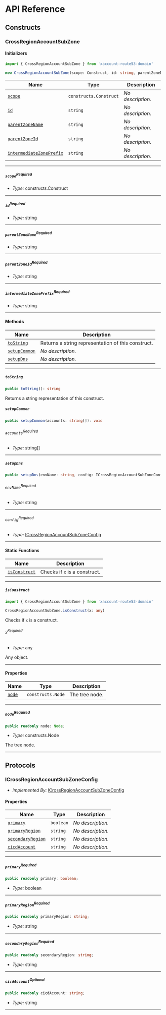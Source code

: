 # API Reference <a name="API Reference" id="api-reference"></a>

## Constructs <a name="Constructs" id="Constructs"></a>

### CrossRegionAccountSubZone <a name="CrossRegionAccountSubZone" id="xaccount-route53-domain.CrossRegionAccountSubZone"></a>

#### Initializers <a name="Initializers" id="xaccount-route53-domain.CrossRegionAccountSubZone.Initializer"></a>

```typescript
import { CrossRegionAccountSubZone } from 'xaccount-route53-domain'

new CrossRegionAccountSubZone(scope: Construct, id: string, parentZoneName: string, parentZoneId: string, intermediateZonePrefix: string)
```

| **Name** | **Type** | **Description** |
| --- | --- | --- |
| <code><a href="#xaccount-route53-domain.CrossRegionAccountSubZone.Initializer.parameter.scope">scope</a></code> | <code>constructs.Construct</code> | *No description.* |
| <code><a href="#xaccount-route53-domain.CrossRegionAccountSubZone.Initializer.parameter.id">id</a></code> | <code>string</code> | *No description.* |
| <code><a href="#xaccount-route53-domain.CrossRegionAccountSubZone.Initializer.parameter.parentZoneName">parentZoneName</a></code> | <code>string</code> | *No description.* |
| <code><a href="#xaccount-route53-domain.CrossRegionAccountSubZone.Initializer.parameter.parentZoneId">parentZoneId</a></code> | <code>string</code> | *No description.* |
| <code><a href="#xaccount-route53-domain.CrossRegionAccountSubZone.Initializer.parameter.intermediateZonePrefix">intermediateZonePrefix</a></code> | <code>string</code> | *No description.* |

---

##### `scope`<sup>Required</sup> <a name="scope" id="xaccount-route53-domain.CrossRegionAccountSubZone.Initializer.parameter.scope"></a>

- *Type:* constructs.Construct

---

##### `id`<sup>Required</sup> <a name="id" id="xaccount-route53-domain.CrossRegionAccountSubZone.Initializer.parameter.id"></a>

- *Type:* string

---

##### `parentZoneName`<sup>Required</sup> <a name="parentZoneName" id="xaccount-route53-domain.CrossRegionAccountSubZone.Initializer.parameter.parentZoneName"></a>

- *Type:* string

---

##### `parentZoneId`<sup>Required</sup> <a name="parentZoneId" id="xaccount-route53-domain.CrossRegionAccountSubZone.Initializer.parameter.parentZoneId"></a>

- *Type:* string

---

##### `intermediateZonePrefix`<sup>Required</sup> <a name="intermediateZonePrefix" id="xaccount-route53-domain.CrossRegionAccountSubZone.Initializer.parameter.intermediateZonePrefix"></a>

- *Type:* string

---

#### Methods <a name="Methods" id="Methods"></a>

| **Name** | **Description** |
| --- | --- |
| <code><a href="#xaccount-route53-domain.CrossRegionAccountSubZone.toString">toString</a></code> | Returns a string representation of this construct. |
| <code><a href="#xaccount-route53-domain.CrossRegionAccountSubZone.setupCommon">setupCommon</a></code> | *No description.* |
| <code><a href="#xaccount-route53-domain.CrossRegionAccountSubZone.setupDns">setupDns</a></code> | *No description.* |

---

##### `toString` <a name="toString" id="xaccount-route53-domain.CrossRegionAccountSubZone.toString"></a>

```typescript
public toString(): string
```

Returns a string representation of this construct.

##### `setupCommon` <a name="setupCommon" id="xaccount-route53-domain.CrossRegionAccountSubZone.setupCommon"></a>

```typescript
public setupCommon(accounts: string[]): void
```

###### `accounts`<sup>Required</sup> <a name="accounts" id="xaccount-route53-domain.CrossRegionAccountSubZone.setupCommon.parameter.accounts"></a>

- *Type:* string[]

---

##### `setupDns` <a name="setupDns" id="xaccount-route53-domain.CrossRegionAccountSubZone.setupDns"></a>

```typescript
public setupDns(envName: string, config: ICrossRegionAccountSubZoneConfig): IPublicHostedZone
```

###### `envName`<sup>Required</sup> <a name="envName" id="xaccount-route53-domain.CrossRegionAccountSubZone.setupDns.parameter.envName"></a>

- *Type:* string

---

###### `config`<sup>Required</sup> <a name="config" id="xaccount-route53-domain.CrossRegionAccountSubZone.setupDns.parameter.config"></a>

- *Type:* <a href="#xaccount-route53-domain.ICrossRegionAccountSubZoneConfig">ICrossRegionAccountSubZoneConfig</a>

---

#### Static Functions <a name="Static Functions" id="Static Functions"></a>

| **Name** | **Description** |
| --- | --- |
| <code><a href="#xaccount-route53-domain.CrossRegionAccountSubZone.isConstruct">isConstruct</a></code> | Checks if `x` is a construct. |

---

##### ~~`isConstruct`~~ <a name="isConstruct" id="xaccount-route53-domain.CrossRegionAccountSubZone.isConstruct"></a>

```typescript
import { CrossRegionAccountSubZone } from 'xaccount-route53-domain'

CrossRegionAccountSubZone.isConstruct(x: any)
```

Checks if `x` is a construct.

###### `x`<sup>Required</sup> <a name="x" id="xaccount-route53-domain.CrossRegionAccountSubZone.isConstruct.parameter.x"></a>

- *Type:* any

Any object.

---

#### Properties <a name="Properties" id="Properties"></a>

| **Name** | **Type** | **Description** |
| --- | --- | --- |
| <code><a href="#xaccount-route53-domain.CrossRegionAccountSubZone.property.node">node</a></code> | <code>constructs.Node</code> | The tree node. |

---

##### `node`<sup>Required</sup> <a name="node" id="xaccount-route53-domain.CrossRegionAccountSubZone.property.node"></a>

```typescript
public readonly node: Node;
```

- *Type:* constructs.Node

The tree node.

---




## Protocols <a name="Protocols" id="Protocols"></a>

### ICrossRegionAccountSubZoneConfig <a name="ICrossRegionAccountSubZoneConfig" id="xaccount-route53-domain.ICrossRegionAccountSubZoneConfig"></a>

- *Implemented By:* <a href="#xaccount-route53-domain.ICrossRegionAccountSubZoneConfig">ICrossRegionAccountSubZoneConfig</a>


#### Properties <a name="Properties" id="Properties"></a>

| **Name** | **Type** | **Description** |
| --- | --- | --- |
| <code><a href="#xaccount-route53-domain.ICrossRegionAccountSubZoneConfig.property.primary">primary</a></code> | <code>boolean</code> | *No description.* |
| <code><a href="#xaccount-route53-domain.ICrossRegionAccountSubZoneConfig.property.primaryRegion">primaryRegion</a></code> | <code>string</code> | *No description.* |
| <code><a href="#xaccount-route53-domain.ICrossRegionAccountSubZoneConfig.property.secondaryRegion">secondaryRegion</a></code> | <code>string</code> | *No description.* |
| <code><a href="#xaccount-route53-domain.ICrossRegionAccountSubZoneConfig.property.cicdAccount">cicdAccount</a></code> | <code>string</code> | *No description.* |

---

##### `primary`<sup>Required</sup> <a name="primary" id="xaccount-route53-domain.ICrossRegionAccountSubZoneConfig.property.primary"></a>

```typescript
public readonly primary: boolean;
```

- *Type:* boolean

---

##### `primaryRegion`<sup>Required</sup> <a name="primaryRegion" id="xaccount-route53-domain.ICrossRegionAccountSubZoneConfig.property.primaryRegion"></a>

```typescript
public readonly primaryRegion: string;
```

- *Type:* string

---

##### `secondaryRegion`<sup>Required</sup> <a name="secondaryRegion" id="xaccount-route53-domain.ICrossRegionAccountSubZoneConfig.property.secondaryRegion"></a>

```typescript
public readonly secondaryRegion: string;
```

- *Type:* string

---

##### `cicdAccount`<sup>Optional</sup> <a name="cicdAccount" id="xaccount-route53-domain.ICrossRegionAccountSubZoneConfig.property.cicdAccount"></a>

```typescript
public readonly cicdAccount: string;
```

- *Type:* string

---

